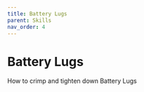 ```yaml
---
title: Battery Lugs
parent: Skills
nav_order: 4
---
```

# Battery Lugs

How to crimp and tighten down Battery Lugs
